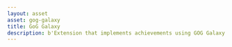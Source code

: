```yaml
---
layout: asset
asset: gog-galaxy
title: GoG Galaxy
description: b'Extension that implements achievements using GOG Galaxy SDK.'
---
```

